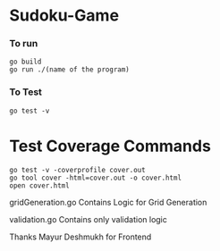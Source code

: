 # Sudoku-Game

### To run
```
go build
go run ./(name of the program)
```
### To Test
```
go test -v
```

# Test Coverage Commands
```
go test -v -coverprofile cover.out 
go tool cover -html=cover.out -o cover.html
open cover.html
```

gridGeneration.go 
Contains Logic for Grid Generation

validation.go
Contains only validation logic

Thanks Mayur Deshmukh for Frontend
